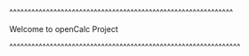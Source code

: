 ^^^^^^^^^^^^^^^^^^^^^^^^^^^^^^^^^^^^^^^^^^^^^^^^^^^^^^^^^^^^^


Welcome to openCalc Project



^^^^^^^^^^^^^^^^^^^^^^^^^^^^^^^^^^^^^^^^^^^^^^^^^^^^^^^^^^^^^^^
